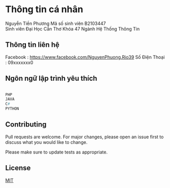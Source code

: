 # Thông tin cá nhân
Nguyễn Tiền Phương
Mã số sinh viên B2103447 <br/>
Sinh viên Đại Học Cần Thơ Khóa 47
Ngành Hệ Thống Thông Tin

## Thông tin liên hệ
Facebook : https://www.facebook.com/NguyenPhuong.Rio39
Số Điện Thoại : 09xxxxxxx0



## Ngôn ngữ lập trình yêu thích 

```python

PHP
JAVA
C#
PYTHON

```

## Contributing

Pull requests are welcome. For major changes, please open an issue first
to discuss what you would like to change.

Please make sure to update tests as appropriate.

## License

[MIT](https://choosealicense.com/licenses/mit/)
